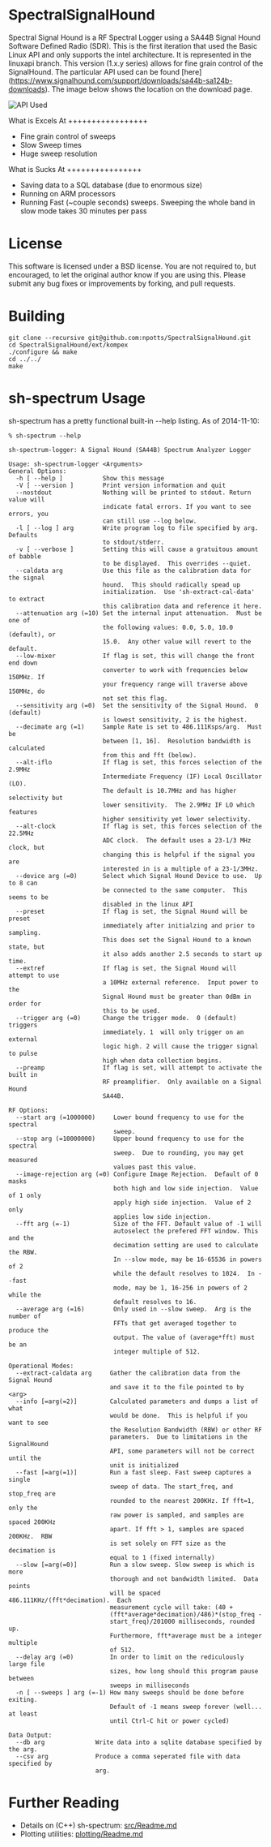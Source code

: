 SpectralSignalHound
===================

Spectral Signal Hound is a RF Spectral Logger using a SA44B Signal Hound Software 
Defined Radio (SDR).  This is the first iteration that used the Basic Linux API 
and only supports the intel architecture.  It is represented in the linuxapi branch. 
This version (1.x.y series) allows for fine grain control of the SignalHound. The
particular API used can be found [here] (https://www.signalhound.com/support/downloads/sa44b-sa124b-downloads).
The image below shows the location on the download page.

![API Used](/README.d/api-used.png "Location of API used")

What is Excels At
+++++++++++++++++

- Fine grain control of sweeps
- Slow Sweep times
- Huge sweep resolution

What is Sucks At
++++++++++++++++

- Saving data to a SQL database (due to enormous size)
- Running on ARM processors
- Running Fast (~couple seconds) sweeps.  Sweeping the whole band in slow mode takes 30 minutes per pass

License
=======

This software is licensed under a BSD license.  You are not required to, but encouraged, 
to let the original author know if you are using this.  Please submit any bug fixes or 
improvements by forking, and pull requests.

Building
========


```
git clone --recursive git@github.com:npotts/SpectralSignalHound.git
cd SpectralSignalHound/ext/kompex
./configure && make
cd ../../
make
```

sh-spectrum Usage
=================

sh-spectrum has a pretty functional built-in --help listing. As of 2014-11-10:

```
% sh-spectrum --help

sh-spectrum-logger: A Signal Hound (SA44B) Spectrum Analyzer Logger

Usage: sh-spectrum-logger <Arguments>
General Options:
  -h [ --help ]           Show this message
  -V [ --version ]        Print version information and quit
  --nostdout              Nothing will be printed to stdout. Return value will 
                          indicate fatal errors. If you want to see errors, you
                          can still use --log below.
  -l [ --log ] arg        Write program log to file specified by arg. Defaults 
                          to stdout/stderr.
  -v [ --verbose ]        Setting this will cause a gratuitous amount of babble
                          to be displayed.  This overrides --quiet.
  --caldata arg           Use this file as the calibration data for the signal 
                          hound.  This should radically spead up 
                          initialization.  Use 'sh-extract-cal-data' to extract
                          this calibration data and reference it here.
  --attenuation arg (=10) Set the internal input attenuation.  Must be one of 
                          the following values: 0.0, 5.0, 10.0 (default), or 
                          15.0.  Any other value will revert to the default.
  --low-mixer             If flag is set, this will change the front end down 
                          converter to work with frequencies below 150MHz. If 
                          your frequency range will traverse above 150MHz, do 
                          not set this flag.
  --sensitivity arg (=0)  Set the sensitivity of the Signal Hound.  0 (default)
                          is lowest sensitivity, 2 is the highest.
  --decimate arg (=1)     Sample Rate is set to 486.111Ksps/arg.  Must be 
                          between [1, 16].  Resolution bandwidth is calculated 
                          from this and fft (below).
  --alt-iflo              If flag is set, this forces selection of the 2.9MHz 
                          Intermediate Frequency (IF) Local Oscillator (LO).  
                          The default is 10.7MHz and has higher selectivity but
                          lower sensitivity.  The 2.9MHz IF LO which features 
                          higher sensitivity yet lower selectivity.
  --alt-clock             If flag is set, this forces selection of the 22.5MHz 
                          ADC clock.  The default uses a 23-1/3 MHz clock, but 
                          changing this is helpful if the signal you are 
                          interested in is a multiple of a 23-1/3MHz.
  --device arg (=0)       Select which Signal Hound Device to use.  Up to 8 can
                          be connected to the same computer.  This seems to be 
                          disabled in the linux API
  --preset                If flag is set, the Signal Hound will be preset 
                          immediately after initialzing and prior to sampling. 
                          This does set the Signal Hound to a known state, but 
                          it also adds another 2.5 seconds to start up time.
  --extref                If flag is set, the Signal Hound will attempt to use 
                          a 10MHz external reference.  Input power to the 
                          Signal Hound must be greater than 0dBm in order for 
                          this to be used.
  --trigger arg (=0)      Change the trigger mode.  0 (default) triggers 
                          immediately. 1  will only trigger on an external 
                          logic high. 2 will cause the trigger signal to pulse 
                          high when data collection begins.
  --preamp                If flag is set, will attempt to activate the built in
                          RF preamplifier.  Only available on a Signal Hound 
                          SA44B.

RF Options:
  --start arg (=1000000)     Lower bound frequency to use for the spectral 
                             sweep.
  --stop arg (=10000000)     Upper bound frequency to use for the spectral 
                             sweep.  Due to rounding, you may get measured 
                             values past this value.
  --image-rejection arg (=0) Configure Image Rejection.  Default of 0 masks 
                             both high and low side injection.  Value of 1 only
                             apply high side injection.  Value of 2 only 
                             applies low side injection.
  --fft arg (=-1)            Size of the FFT. Default value of -1 will 
                             autoselect the prefered FFT window. This and the 
                             decimation setting are used to calculate the RBW. 
                             In --slow mode, may be 16-65536 in powers of 2 
                             while the default resolves to 1024.  In --fast 
                             mode, may be 1, 16-256 in powers of 2 while the 
                             default resolves to 16.
  --average arg (=16)        Only used in --slow sweep.  Arg is the number of 
                             FFTs that get averaged together to produce the 
                             output. The value of (average*fft) must be an 
                             integer multiple of 512.

Operational Modes:
  --extract-caldata arg     Gather the calibration data from the Signal Hound 
                            and save it to the file pointed to by <arg>
  --info [=arg(=2)]         Calculated parameters and dumps a list of what 
                            would be done.  This is helpful if you want to see 
                            the Resolution Bandwidth (RBW) or other RF 
                            parameters.  Due to limitations in the SignalHound 
                            API, some parameters will not be correct until the 
                            unit is initialized
  --fast [=arg(=1)]         Run a fast sleep. Fast sweep captures a single 
                            sweep of data. The start_freq, and stop_freq are 
                            rounded to the nearest 200KHz. If fft=1, only the 
                            raw power is sampled, and samples are spaced 200KHz
                            apart. If fft > 1, samples are spaced 200KHz.  RBW 
                            is set solely on FFT size as the decimation is 
                            equal to 1 (fixed internally)
  --slow [=arg(=0)]         Run a slow sweep. Slow sweep is which is more 
                            thorough and not bandwidth limited.  Data points 
                            will be spaced 486.111KHz/(fft*decimation).  Each 
                            measurement cycle will take: (40 + 
                            (fft*average*decimation)/486)*(stop_freq - 
                            start_freq)/201000 milliseconds, rounded up. 
                            Furthermore, fft*average must be a integer multiple
                            of 512.
  --delay arg (=0)          In order to limit on the rediculously large file 
                            sizes, how long should this program pause between 
                            sweeps in milliseconds
  -n [ --sweeps ] arg (=-1) How many sweeps should be done before exiting.  
                            Default of -1 means sweep forever (well... at least
                            until Ctrl-C hit or power cycled)

Data Output:
  --db arg              Write data into a sqlite database specified by the arg.
  --csv arg             Produce a comma seperated file with data specified by 
                        arg.

```

Further Reading
===============

- Details on (C++) sh-spectrum: [src/Readme.md](src/)
- Plotting utilities: [plotting/Readme.md](plotting/)





